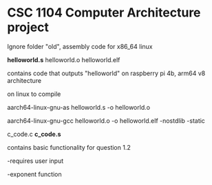 # CSC 1104 Computer Architecture project

Ignore folder "old", assembly code for x86_64 linux 

**helloworld.s**
helloworld.o
helloworld.elf

contains code that outputs "helloworld" on raspberry pi 4b, arm64 v8 architecture

on linux to compile

aarch64-linux-gnu-as helloworld.s -o helloworld.o 

aarch64-linux-gnu-gcc helloworld.o -o helloworld.elf -nostdlib -static

c_code.c
**c_code.s**

contains basic functionality for question 1.2

-requires user input

-exponent function

